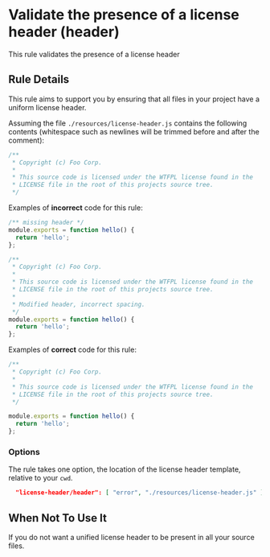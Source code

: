 # Validate the presence of a license header (header)

This rule validates the presence of a license header


## Rule Details

This rule aims to support you by ensuring that all files in your project
have a uniform license header.

Assuming the file `./resources/license-header.js` contains the following contents
(whitespace such as newlines will be trimmed before and after the comment):

```javascript
/**
 * Copyright (c) Foo Corp.
 *
 * This source code is licensed under the WTFPL license found in the
 * LICENSE file in the root of this projects source tree.
 */
```

Examples of **incorrect** code for this rule:


```js
/** missing header */
module.exports = function hello() {
  return 'hello';
};
```

```js
/**
 * Copyright (c) Foo Corp.
 *
 * This source code is licensed under the WTFPL license found in the
 * LICENSE file in the root of this projects source tree.
 *
 * Modified header, incorrect spacing.
 */
module.exports = function hello() {
  return 'hello';
};
```

Examples of **correct** code for this rule:

```js
/**
 * Copyright (c) Foo Corp.
 *
 * This source code is licensed under the WTFPL license found in the
 * LICENSE file in the root of this projects source tree.
 */

module.exports = function hello() {
  return 'hello';
};
```

### Options

The rule takes one option, the location of the license header template, relative to your `cwd`.

```json
  "license-header/header": [ "error", "./resources/license-header.js" ]
```


## When Not To Use It

If you do not want a unified license header to be present in all your source files.
